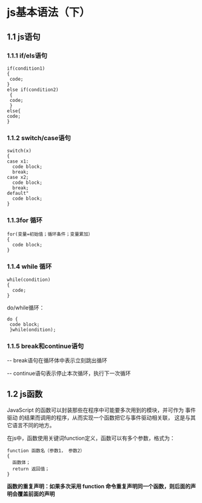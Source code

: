 # js基本语法（下）

## 1.1 js语句
### 1.1.1 if/els语句
````
if(condition1)
{
 code;
}
else if(condition2)
 {
 code;
 }
else{
code;
}
````

### 1.1.2 switch/case语句
````
switch(x)
{
case x1:
  code block;
  break;
case x2;
  code block;
  break;
default"
  code block;
}
````
### 1.1.3for 循环
````
for(变量=初始值；循环条件；变量累加）
{
  code block;
}
````

### 1.1.4 while 循环
````
while(condition)
{
  code;
}
````
do/while循环：
````
do {
 code block;
 }while(ondition);
````

### 1.1.5 break和continue语句
-- break语句在循环体中表示立刻跳出循环

-- continue语句表示停止本次循环，执行下一次循环

## 1.2 js函数
JavaScript 的函数可以封装那些在程序中可能要多次用到的模块，并可作为 事件驱动 的结果而调用的程序，从而实现一个函数把它与事件驱动相关联，
这是与其它语言不同的地方。

在js中，函数使用关键词function定义，函数可以有多个参数，格式为：
````
function 函数名（参数1， 参数2）
{
  函数体；
  return 返回值；
}
````

**函数的重复声明：如果多次采用 function 命令重复声明同一个函数，则后面的声明会覆盖前面的声明**
